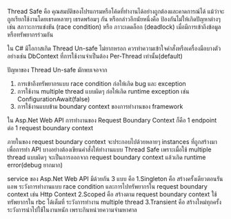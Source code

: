Thread Safe คือ คุณสมบัติของโปรแกรมหรือโค้ดที่ทำงานได้อย่างถูกต้องและคาดการณ์ได้ แม้ว่าจะถูกเรียกใช้งานโดยเธรดหลายๆ เธรดพร้อมๆ กัน หรือกล่าวอีกนัยหนึ่งคือ ป้องกันไม่ให้เกิดปัญหาต่างๆ เช่น สภาวะการแข่งขัน (race condition) หรือ ภาวะเดดล็อก (deadlock) เมื่อมีการเข้าถึงข้อมูลหรือทรัพยากรร่วมกัน

ใน C# มีโอกาสเกิด Thread Un-safe ไม่ยากหรอก ควรทำความเข้าใจคำสั่งหรือเครื่องมือบางตัว อย่างเช่น DbContext ที่การใช้งานจำเป็นต้อง Per-Thread เท่านั้น(default)

ปัญหาของ Thread Un-safe มักพบเจอจาก
1. การเข้าถึงทรัพยากรแบบ race condition ก่อให้เกิด bug และ exception
2. การใช้งาน multiple thread แบบผิดๆ ก่อให้เกิด runtime exception เช่น ConfigurationAwait(false)
3. การใช้งานแบบข้าม boundary context ของการทำงานของ framework

ใน Asp.Net Web API การทำงานของ Request Boundary Context ก็คือ 1 endpoint ต่อ 1 request boundary context

ภายในของ request boundary context จะประกอบไปด้วยหลายๆ instances ที่ถูกสร้างมาเพื่อการทำ API บางอย่างต้องเขียนคำสั่งให้ทำงานแบบ Thread Safe เพราะเมื่อใช้ multiple thread แบบผิดๆ จะเป็นการออกจาก request boundary context แล้วเกิด runtime error(debug ยากมาก)

service ของ Asp.Net Web API มีด้วยกัน 3 แบบ คือ
1.Singleton คือ สร้างครั้งเดียวตอนรันแอพ ระวังการทำงานแบบ race condition และการไปทรัพยากรใน request boundary context เช่น Http Context
2.Scoped คือ สร้างตาม request boundary context ใช้ทรัพยากรใน rbc ได้เต็มที่ ระวังการทำงาน multiple thread
3.Transient คือ สร้างใหม่ทุกครั้ง ระวังการนำไปใช้ในงานหนัก เพราะกินหน่วยความจำมหาศาล




